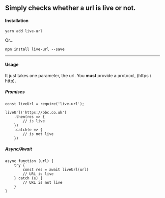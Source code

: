 ## Simply checks whether a url is live or not.

#### Installation
    
    yarn add live-url

Or...

    npm install live-url --save

---
#### Usage

It just takes one parameter, the url. You __must__ provide a protocol, (https / http).

##### Promises

    const liveUrl = require('live-url');

    liveUrl('https://bbc.co.uk')
        .then(res => {
            // is live
        })
        .catch(e => {
            // is not live
        })

##### Async/Await

    async function (url) {
        try {
            const res = await liveUrl(url)
            // URL is live
        } catch (e) {
            // URL is not live
        }
    }